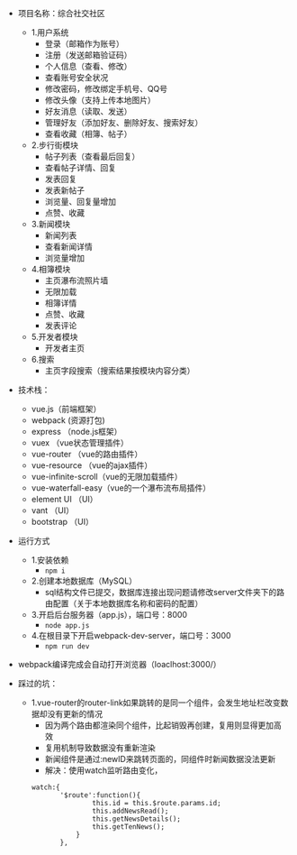 - 项目名称：综合社交社区
    - 1.用户系统
      - 登录（邮箱作为账号）
      - 注册（发送邮箱验证码）
      - 个人信息（查看、修改）
      - 查看账号安全状况
      - 修改密码，修改绑定手机号、QQ号
      - 修改头像（支持上传本地图片）
      - 好友消息（读取、发送）
      - 管理好友（添加好友、删除好友、搜索好友）
      - 查看收藏（相簿、帖子）
    - 2.步行街模块
      - 帖子列表（查看最后回复）
      - 查看帖子详情、回复
      - 发表回复
      - 发表新帖子
      - 浏览量、回复量增加
      - 点赞、收藏
    - 3.新闻模块
      - 新闻列表
      - 查看新闻详情
      - 浏览量增加
    - 4.相簿模块
      - 主页瀑布流照片墙
      - 无限加载
      - 相簿详情
      - 点赞、收藏
      - 发表评论
    - 5.开发者模块
      - 开发者主页
    - 6.搜索
      - 主页字段搜索（搜索结果按模块内容分类）
- 技术栈：
  - vue.js（前端框架）
  - webpack (资源打包)
  - express （node.js框架）
  - vuex （vue状态管理插件）
  - vue-router （vue的路由插件）
  - vue-resource （vue的ajax插件）
  - vue-infinite-scroll（vue的无限加载插件）
  - vue-waterfall-easy（vue的一个瀑布流布局插件）
  - element UI （UI）
  - vant （UI）
  - bootstrap （UI）
- 运行方式
  - 1.安装依赖
    - ```npm i  ```
  - 2.创建本地数据库（MySQL）
    - sql结构文件已提交，数据库连接出现问题请修改server文件夹下的路由配置（关于本地数据库名称和密码的配置）
  - 3.开启后台服务器（app.js），端口号：8000
    - ```node app.js ```
  - 4.在根目录下开启webpack-dev-server，端口号：3000
    - ```npm run dev ```
- webpack编译完成会自动打开浏览器（loaclhost:3000/）
    
- 踩过的坑：
   - 1.vue-router的router-link如果跳转的是同一个组件，会发生地址栏改变数据却没有更新的情况
     - 因为两个路由都渲染同个组件，比起销毁再创建，复用则显得更加高效
     - 复用机制导致数据没有重新渲染
     - 新闻组件是通过:newID来跳转页面的，同组件时新闻数据没法更新
     - 解决：使用watch监听路由变化，
     ```
     watch:{
            '$route':function(){
                    this.id = this.$route.params.id;
                    this.addNewsRead();
                    this.getNewsDetails();
                    this.getTenNews();
                }
            },
     ```
    
